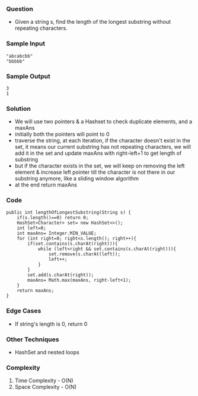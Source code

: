 ### Question
- Given a string s, find the length of the longest substring without repeating characters.

### Sample Input
    "abcabcbb"
    "bbbbb"

### Sample Output
    3
    1

### Solution
- We will use two pointers & a Hashset to check duplicate elements, and a maxAns
- initially both the pointers will point to 0
- traverse the string, at each iteration, if the character doesn't exist in the set, it means our current substring has not repeating characters, we will add it in the set and update maxAns with right-left+1 to get length of substring
- but if the character exists in the set, we will keep on removing the left element & increase left pointer till the character is not there in our substring anymore, like a sliding window algorithm
- at the end return maxAns


### Code
    public int lengthOfLongestSubstring(String s) {
        if(s.length()==0) return 0;
        HashSet<Character> set= new HashSet<>();
        int left=0;
        int maxAns= Integer.MIN_VALUE;
        for (int right=0; right<s.length(); right++){
            if(set.contains(s.charAt(right))){
                while (left<right && set.contains(s.charAt(right))){
                    set.remove(s.charAt(left));
                    left++;
                }
            }
            set.add(s.charAt(right));
            maxAns= Math.max(maxAns, right-left+1);
        }
        return maxAns;
    }

### Edge Cases
- If string's length is 0, return 0

### Other Techniques
- HashSet and nested loops

### Complexity
1. Time Complexity - O(N)
2. Space Complexity - O(N)